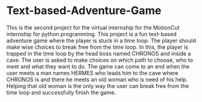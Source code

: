 # Text-based-Adventure-Game
This is the second project for the virtual internship for the MotionCut internship for python programming.
This project is a fun text-based adventure game where the player is stuck in a time loop.
The player should make wise choices to break free from the time loop.
In this, the player is trapped in the time loop by the head boss named CHRONOS and inside a cave. 
The user is asked to make choices on which path to choose, who to meet and what they want to do.
The game can come to an end when the user meets a man names HERMES who leads him to the cave where CHRONOS is and there he meets an old woman who is need of his help.
Helping that old woman is the only way the user can break free from the time loop and successfully finish the game.
